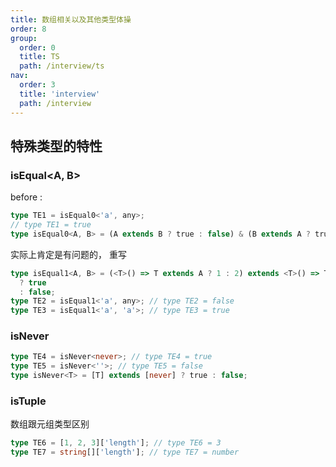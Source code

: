 ```yaml
---
title: 数组相关以及其他类型体操
order: 8
group:
  order: 0
  title: TS
  path: /interview/ts
nav:
  order: 3
  title: 'interview'
  path: /interview
---
```


## 特殊类型的特性

### isEqual<A, B>

before :

<!-- type TE1 = true -->

```ts
type TE1 = isEqual0<'a', any>;
// type TE1 = true
type isEqual0<A, B> = (A extends B ? true : false) & (B extends A ? true : false);
```

实际上肯定是有问题的， 重写

```ts
type isEqual1<A, B> = (<T>() => T extends A ? 1 : 2) extends <T>() => T extends B ? 1 : 2
  ? true
  : false;
type TE2 = isEqual1<'a', any>; // type TE2 = false
type TE3 = isEqual1<'a', 'a'>; // type TE3 = true
```

### isNever

```ts
type TE4 = isNever<never>; // type TE4 = true
type TE5 = isNever<''>; // type TE5 = false
type isNever<T> = [T] extends [never] ? true : false;
```

### isTuple

数组跟元组类型区别

```ts
type TE6 = [1, 2, 3]['length']; // type TE6 = 3
type TE7 = string[]['length']; // type TE7 = number
```

